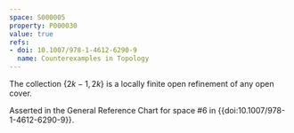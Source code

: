 ```yaml
---
space: S000005
property: P000030
value: true
refs:
- doi: 10.1007/978-1-4612-6290-9
  name: Counterexamples in Topology
---
```


The collection $\{2k-1,2k\}$ is a locally finite open refinement of any open cover.

Asserted in the General Reference Chart for space #6 in
{{doi:10.1007/978-1-4612-6290-9}}.
